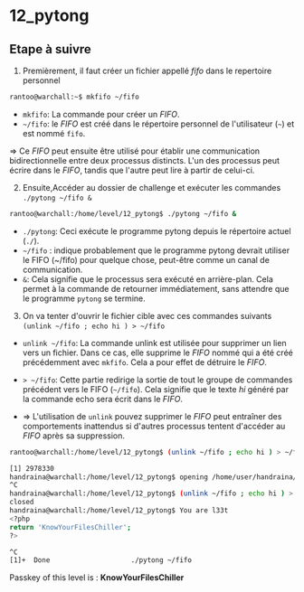 # 12_pytong 

## Etape à suivre
1. Premièrement, il faut créer un fichier appellé _fifo_ dans le repertoire personnel
````sh
rantoo@warchall:~$ mkfifo ~/fifo

````
* `mkfifo`: La commande pour créer un *FIFO*.
* `~/fifo`: le *FIFO* est créé dans le répertoire personnel de l'utilisateur (`~`) et est nommé `fifo`.

=> Ce *FIFO* peut ensuite être utilisé pour établir une communication bidirectionnelle entre deux processus distincts. L'un des processus peut écrire dans le *FIFO*, tandis que l'autre peut lire à partir de celui-ci.

2. Ensuite,Accéder au dossier de challenge  et exécuter les commandes `./pytong ~/fifo &`
````sh
rantoo@warchall:/home/level/12_pytong$ ./pytong ~/fifo &

````
* `./pytong`: Ceci exécute le programme pytong depuis le répertoire actuel (`./`). 
* `~/fifo` : indique probablement que le programme pytong devrait utiliser le FIFO (~/fifo) pour quelque chose, peut-être comme un canal de communication.
* `&`: Cela signifie que le processus sera exécuté en arrière-plan. Cela permet à la commande de retourner immédiatement, sans attendre que le programme `pytong` se termine.

3. On va tenter d'ouvrir le fichier cible avec ces commandes suivants `(unlink ~/fifo ; echo hi ) > ~/fifo` 

* `unlink ~/fifo`: La commande unlink est utilisée pour supprimer un lien vers un fichier. Dans ce cas, elle supprime le *FIFO* nommé qui a été créé précédemment avec `mkfifo`. Cela a pour effet de détruire le *FIFO*.

* `> ~/fifo`: Cette partie redirige la sortie de tout le groupe de commandes précédent vers le FIFO (`~/fifo`). Cela signifie que le texte _hi_ généré par la commande echo sera écrit dans le *FIFO*.

* => L'utilisation de `unlink` pouvez supprimer le *FIFO* peut entraîner des comportements inattendus si d'autres processus tentent d'accéder au *FIFO* après sa suppression.


````sh
rantoo@warchall:/home/level/12_pytong$ (unlink ~/fifo ; echo hi ) > ~/fifo
````

````sh
[1] 2978330
handraina@warchall:/home/level/12_pytong$ opening /home/user/handraina/fifo
^C
handraina@warchall:/home/level/12_pytong$ (unlink ~/fifo ; echo hi ) > ~/fifo
closed
handraina@warchall:/home/level/12_pytong$ You are l33t
<?php
return 'KnowYourFilesChiller';
?>

^C
[1]+  Done                    ./pytong ~/fifo
````
Passkey of this level is : **KnowYourFilesChiller**